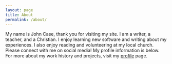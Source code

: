 ```yaml
---
layout: page
title: About
permalink: /about/
---
```


My name is John Case, thank you for visiting my site. I am a writer, a teacher, and a Christian. I enjoy learning new software and writing about my experiences. I also enjoy reading and volunteering at my local church. Please connect with me on social media! My profile information is below. For more about my work history and projects, visit my [profile](https://johnnycase.github.io/) page.
